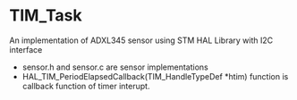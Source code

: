 # TIM_Task
An implementation of ADXL345 sensor using STM HAL Library with I2C interface


* sensor.h and sensor.c are sensor implementations
* HAL_TIM_PeriodElapsedCallback(TIM_HandleTypeDef *htim) function is callback function of timer interupt.
